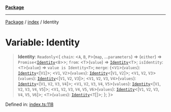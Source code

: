 [**Package**](../../README.md)

***

[Package](../../modules.md) / [index](../README.md) / Identity

# Variable: Identity

> **Identity**: `Readonly`\<\{ `chain`: \<`A`, `B`, `P`\>(`map`, ...`parameters`) => (`either`) => `Promise`\<[`Identity`](../../identity.exports/interfaces/Identity.md)\<`B`\>\>; `from`: \<`T`\>(`value`) => [`Identity`](../../identity.exports/interfaces/Identity.md)\<`T`\>; `isIdentity`: \<`T`\>(`value`) => `value is Identity<T>`; `merge`: \{\<`V1`\>(`values`): [`Identity`](../../identity.exports/interfaces/Identity.md)\<\[`V1`\]\>; \<`V1`, `V2`\>(`values`): [`Identity`](../../identity.exports/interfaces/Identity.md)\<\[`V1`, `V2`\]\>; \<`V1`, `V2`, `V3`\>(`values`): [`Identity`](../../identity.exports/interfaces/Identity.md)\<\[`V1`, `V2`, `V3`\]\>; \<`V1`, `V2`, `V3`, `V4`\>(`values`): [`Identity`](../../identity.exports/interfaces/Identity.md)\<\[`V1`, `V2`, `V3`, `V4`\]\>; \<`V1`, `V2`, `V3`, `V4`, `V5`\>(`values`): [`Identity`](../../identity.exports/interfaces/Identity.md)\<\[`V1`, `V2`, `V3`, `V4`, `V5`\]\>; \<`V1`, `V2`, `V3`, `V4`, `V5`, `V6`\>(`values`): [`Identity`](../../identity.exports/interfaces/Identity.md)\<\[`V1`, `V2`, `V3`, `V4`, `V5`, `V6`\]\>; \<`T`\>(`values`): [`Identity`](../../identity.exports/interfaces/Identity.md)\<`T`[]\>; \}; \}\>

Defined in: [index.ts:118](https://github.com/AlexXanderGrib/monads-io/blob/d65e47796764202dffd7314b61c2ea9cedbb26e8/src/index.ts#L118)
